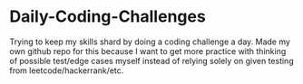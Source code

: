 # Daily-Coding-Challenges

Trying to keep my skills shard by doing a coding challenge a day. Made my own github repo for this because I want to get more practice with thinking of possible test/edge cases myself instead of relying solely on given testing from leetcode/hackerrank/etc.
